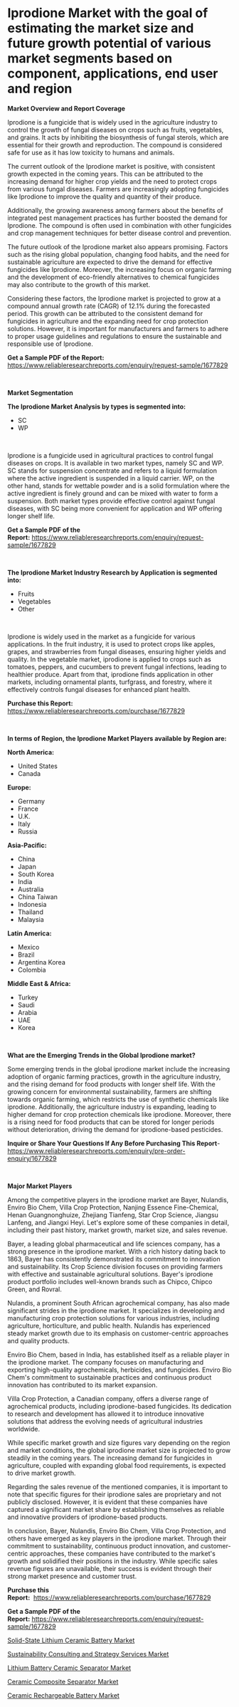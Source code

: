 <p><h1>Iprodione Market with the goal of estimating the market size and future growth potential of various market segments based on component, applications, end user and region</h1></p><p><strong>Market Overview and Report Coverage</strong></p>
<p><p>Iprodione is a fungicide that is widely used in the agriculture industry to control the growth of fungal diseases on crops such as fruits, vegetables, and grains. It acts by inhibiting the biosynthesis of fungal sterols, which are essential for their growth and reproduction. The compound is considered safe for use as it has low toxicity to humans and animals.</p><p>The current outlook of the Iprodione market is positive, with consistent growth expected in the coming years. This can be attributed to the increasing demand for higher crop yields and the need to protect crops from various fungal diseases. Farmers are increasingly adopting fungicides like Iprodione to improve the quality and quantity of their produce.</p><p>Additionally, the growing awareness among farmers about the benefits of integrated pest management practices has further boosted the demand for Iprodione. The compound is often used in combination with other fungicides and crop management techniques for better disease control and prevention.</p><p>The future outlook of the Iprodione market also appears promising. Factors such as the rising global population, changing food habits, and the need for sustainable agriculture are expected to drive the demand for effective fungicides like Iprodione. Moreover, the increasing focus on organic farming and the development of eco-friendly alternatives to chemical fungicides may also contribute to the growth of this market.</p><p>Considering these factors, the Iprodione market is projected to grow at a compound annual growth rate (CAGR) of 12.1% during the forecasted period. This growth can be attributed to the consistent demand for fungicides in agriculture and the expanding need for crop protection solutions. However, it is important for manufacturers and farmers to adhere to proper usage guidelines and regulations to ensure the sustainable and responsible use of Iprodione.</p></p>
<p><strong>Get a Sample PDF of the Report:</strong> <a href="https://www.reliableresearchreports.com/enquiry/request-sample/1677829">https://www.reliableresearchreports.com/enquiry/request-sample/1677829</a></p>
<p>&nbsp;</p>
<p><strong>Market Segmentation</strong></p>
<p><strong>The Iprodione Market Analysis by types is segmented into:</strong></p>
<p><ul><li>SC</li><li>WP</li></ul></p>
<p>&nbsp;</p>
<p><p>Iprodione is a fungicide used in agricultural practices to control fungal diseases on crops. It is available in two market types, namely SC and WP. SC stands for suspension concentrate and refers to a liquid formulation where the active ingredient is suspended in a liquid carrier. WP, on the other hand, stands for wettable powder and is a solid formulation where the active ingredient is finely ground and can be mixed with water to form a suspension. Both market types provide effective control against fungal diseases, with SC being more convenient for application and WP offering longer shelf life.</p></p>
<p><strong>Get a Sample PDF of the Report:</strong>&nbsp;<a href="https://www.reliableresearchreports.com/enquiry/request-sample/1677829">https://www.reliableresearchreports.com/enquiry/request-sample/1677829</a></p>
<p>&nbsp;</p>
<p><strong>The Iprodione Market Industry Research by Application is segmented into:</strong></p>
<p><ul><li>Fruits</li><li>Vegetables</li><li>Other</li></ul></p>
<p>&nbsp;</p>
<p><p>Iprodione is widely used in the market as a fungicide for various applications. In the fruit industry, it is used to protect crops like apples, grapes, and strawberries from fungal diseases, ensuring higher yields and quality. In the vegetable market, iprodione is applied to crops such as tomatoes, peppers, and cucumbers to prevent fungal infections, leading to healthier produce. Apart from that, iprodione finds application in other markets, including ornamental plants, turfgrass, and forestry, where it effectively controls fungal diseases for enhanced plant health.</p></p>
<p><strong>Purchase this Report:</strong>&nbsp; <a href="https://www.reliableresearchreports.com/purchase/1677829">https://www.reliableresearchreports.com/purchase/1677829</a></p>
<p>&nbsp;</p>
<p><strong>In terms of Region, the Iprodione Market Players available by Region are:</strong></p>
<p>
    <p> <strong> North America: </strong>
        <ul>
            <li>United States</li>
            <li>Canada</li>
        </ul>
        </p> 
    <p> <strong> Europe: </strong>
        <ul>
            <li>Germany</li>
            <li>France</li>
            <li>U.K.</li>
            <li>Italy</li>
            <li>Russia</li>
        </ul>
        </p> 
    <p> <strong> Asia-Pacific: </strong>
        <ul>
            <li>China</li>
            <li>Japan</li>
            <li>South Korea</li>
            <li>India</li>
            <li>Australia</li>
            <li>China Taiwan</li>
            <li>Indonesia</li>
            <li>Thailand</li>
            <li>Malaysia</li>
        </ul>
        </p> 
    <p> <strong> Latin America: </strong>
        <ul>
            <li>Mexico</li>
            <li>Brazil</li>
            <li>Argentina Korea</li>
            <li>Colombia</li>
        </ul>
        </p> 
    <p> <strong> Middle East & Africa: </strong>
        <ul>
            <li>Turkey</li>
            <li>Saudi</li>
            <li>Arabia</li>
            <li>UAE</li>
            <li>Korea</li>
        </ul>
    </p>
    </p>
<p>&nbsp;</p>
<p><strong>What are the Emerging Trends in the Global Iprodione market?</strong></p>
<p><p>Some emerging trends in the global iprodione market include the increasing adoption of organic farming practices, growth in the agriculture industry, and the rising demand for food products with longer shelf life. With the growing concern for environmental sustainability, farmers are shifting towards organic farming, which restricts the use of synthetic chemicals like iprodione. Additionally, the agriculture industry is expanding, leading to higher demand for crop protection chemicals like iprodione. Moreover, there is a rising need for food products that can be stored for longer periods without deterioration, driving the demand for iprodione-based pesticides.</p></p>
<p><strong>Inquire or Share Your Questions If Any Before Purchasing This Report</strong>- <a href="https://www.reliableresearchreports.com/enquiry/pre-order-enquiry/1677829">https://www.reliableresearchreports.com/enquiry/pre-order-enquiry/1677829</a></p>
<p>&nbsp;</p>
<p><strong>Major Market Players</strong></p>
<p><p>Among the competitive players in the iprodione market are Bayer, Nulandis, Enviro Bio Chem, Villa Crop Protection, Nanjing Essence Fine-Chemical, Henan Guangnonghuize, Zhejiang Tianfeng, Star Crop Science, Jiangsu Lanfeng, and Jiangxi Heyi. Let's explore some of these companies in detail, including their past history, market growth, market size, and sales revenue.</p><p>Bayer, a leading global pharmaceutical and life sciences company, has a strong presence in the iprodione market. With a rich history dating back to 1863, Bayer has consistently demonstrated its commitment to innovation and sustainability. Its Crop Science division focuses on providing farmers with effective and sustainable agricultural solutions. Bayer's iprodione product portfolio includes well-known brands such as Chipco, Chipco Green, and Rovral.</p><p>Nulandis, a prominent South African agrochemical company, has also made significant strides in the iprodione market. It specializes in developing and manufacturing crop protection solutions for various industries, including agriculture, horticulture, and public health. Nulandis has experienced steady market growth due to its emphasis on customer-centric approaches and quality products.</p><p>Enviro Bio Chem, based in India, has established itself as a reliable player in the iprodione market. The company focuses on manufacturing and exporting high-quality agrochemicals, herbicides, and fungicides. Enviro Bio Chem's commitment to sustainable practices and continuous product innovation has contributed to its market expansion.</p><p>Villa Crop Protection, a Canadian company, offers a diverse range of agrochemical products, including iprodione-based fungicides. Its dedication to research and development has allowed it to introduce innovative solutions that address the evolving needs of agricultural industries worldwide.</p><p>While specific market growth and size figures vary depending on the region and market conditions, the global iprodione market size is projected to grow steadily in the coming years. The increasing demand for fungicides in agriculture, coupled with expanding global food requirements, is expected to drive market growth.</p><p>Regarding the sales revenue of the mentioned companies, it is important to note that specific figures for their iprodione sales are proprietary and not publicly disclosed. However, it is evident that these companies have captured a significant market share by establishing themselves as reliable and innovative providers of iprodione-based products.</p><p>In conclusion, Bayer, Nulandis, Enviro Bio Chem, Villa Crop Protection, and others have emerged as key players in the iprodione market. Through their commitment to sustainability, continuous product innovation, and customer-centric approaches, these companies have contributed to the market's growth and solidified their positions in the industry. While specific sales revenue figures are unavailable, their success is evident through their strong market presence and customer trust.</p></p>
<p><strong>Purchase this Report:</strong>&nbsp;&nbsp;<a href="https://www.reliableresearchreports.com/purchase/1677829">https://www.reliableresearchreports.com/purchase/1677829</a></p>
<p></p>
<p><strong>Get a Sample PDF of the Report:</strong>&nbsp;<a href="https://www.reliableresearchreports.com/enquiry/request-sample/1677829">https://www.reliableresearchreports.com/enquiry/request-sample/1677829</a></p>
<p><p><a href="https://medium.com/@haileeferry/solid-state-lithium-ceramic-battery-market-the-key-to-successful-business-strategy-forecast-till-f72683a1d877">Solid-State Lithium Ceramic Battery Market</a></p><p><a href="https://medium.com/@stefanokon1939/sustainability-consulting-and-strategy-services-market-report-reveals-the-latest-trends-and-growth-9f21518bb694">Sustainability Consulting and Strategy Services Market</a></p><p><a href="https://medium.com/@nolalockman2023/lithium-battery-ceramic-separator-market-analysis-and-sze-forecasted-for-period-from-2023-to-2030-97c03d3d79f6">Lithium Battery Ceramic Separator Market</a></p><p><a href="https://medium.com/@mikemonahan1944/ceramic-composite-separator-market-outlook-industry-overview-and-forecast-2023-to-2030-fa102f0c6ca7">Ceramic Composite Separator Market</a></p><p><a href="https://medium.com/@elenaglover2023/ceramic-rechargeable-battery-market-furnishes-information-on-market-share-market-trends-and-fa78fbcac917">Ceramic Rechargeable Battery Market</a></p></p>
